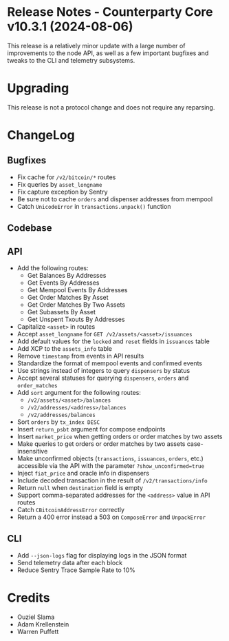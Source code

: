 # Release Notes - Counterparty Core v10.3.1 (2024-08-06)

This release is a relatively minor update with a large number of improvements to the node API, as well as a few important bugfixes and tweaks to the CLI and telemetry subsystems.

# Upgrading

This release is not a protocol change and does not require any reparsing. 

# ChangeLog

## Bugfixes

* Fix cache for `/v2/bitcoin/*` routes
* Fix queries by `asset_longname`
* Fix capture exception by Sentry
* Be sure not to cache `orders` and dispenser addresses from mempool
* Catch `UnicodeError` in `transactions.unpack()` function

## Codebase

## API

* Add the following routes:
    - Get Balances By Addresses
    - Get Events By Addresses
    - Get Mempool Events By Addresses
    - Get Order Matches By Asset
    - Get Order Matches By Two Assets
    - Get Subassets By Asset
    - Get Unspent Txouts By Addresses
* Capitalize `<asset>` in routes
* Accept `asset_longname` for `GET /v2/assets/<asset>/issuances`
* Add default values for the `locked` and `reset` fields in `issuances` table
* Add XCP to the `assets_info` table
* Remove `timestamp` from events in API results
* Standardize the format of mempool events and confirmed events
* Use strings instead of integers to query `dispensers` by status
* Accept several statuses for querying `dispensers`, `orders` and `order_matches`
* Add `sort` argument for the following routes:
    - `/v2/assets/<asset>/balances`
    - `/v2/addresses/<address>/balances`
    - `/v2/addresses/balances`
* Sort `orders` by `tx_index DESC`
* Insert `return_psbt` argument for compose endpoints
* Insert `market_price` when getting orders or order matches by two assets
* Make queries to get orders or order matches by two assets case-insensitive
* Make unconfirmed objects (`transactions`, `issuances`, `orders`, etc.) accessible via the API with the parameter `?show_unconfirmed=true`
* Inject `fiat_price` and oracle info in dispensers
* Include decoded transaction in the result of `/v2/transactions/info`
* Return `null` when `destination` field is empty
* Support comma-separated addresses for the `<address>` value in API routes
* Catch `CBitcoinAddressError` correctly
* Return a 400 error instead a 503 on `ComposeError` and `UnpackError`

## CLI

* Add `--json-logs` flag for displaying logs in the JSON format
* Send telemetry data after each block
* Reduce Sentry Trace Sample Rate to 10%


# Credits

* Ouziel Slama
* Adam Krellenstein
* Warren Puffett
